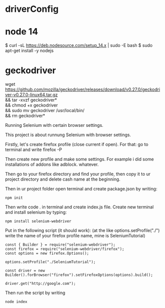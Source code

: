 # driverConfig

# node 14
$ curl -sL https://deb.nodesource.com/setup_14.x | sudo -E bash 
$ sudo apt-get install -y nodejs

# geckodriver
wget https://github.com/mozilla/geckodriver/releases/download/v0.27.0/geckodriver-v0.27.0-linux64.tar.gz \
&& tar -xvzf geckodriver* \
&& chmod +x geckodriver \
&& sudo mv geckodriver /usr/local/bin/ \
&& rm geckodriver*

Running Selenium with certain browser settings.

This project is about runnung Selenium with browser settings. 

Firstly, let's create firefox profile (close current if open).
For that: go to terminal and write firefox -P

Then create new profile and make some settings. For example i did some installations of addons like adblock. whatever.

Then go to your firefox directory and find your profile, then copy it to ur project directory and delete cash name at the beginning. 

Then in ur project folder open terminal and create package.json by writing:
```
npm init
```

Then write code . in terminal and create index.js file.
Create new terminal and install selenium by typing:

```
npm install selenium-webdriver
```

Put in the following script (it should work):
(at the like options.setProfile("./") write the name of your firefox profile name, mine is SeleniumTutorial)

```
const { Builder } = require("selenium-webdriver");
const firefox = require("selenium-webdriver/firefox");
const options = new firefox.Options();

options.setProfile("./SeleniumTutorial");

const driver = new Builder().forBrowser("firefox").setFirefoxOptions(options).build();

driver.get("http://google.com");
```

Then run the script by writing 
```
node index
```


